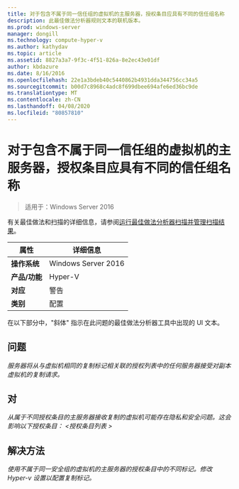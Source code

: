 ```yaml
---
title: 对于包含不属于同一信任组的虚拟机的主服务器，授权条目应具有不同的信任组名称
description: 此最佳做法分析器规则文本的联机版本。
ms.prod: windows-server
manager: dongill
ms.technology: compute-hyper-v
ms.author: kathydav
ms.topic: article
ms.assetid: 8827a3a7-9f3c-4f51-826a-8e2ec43e01df
author: kbdazure
ms.date: 8/16/2016
ms.openlocfilehash: 22e1a3bdeb40c5440862b4931dda344756cc34a5
ms.sourcegitcommit: b00d7c8968c4adc8f699dbee694afe6ed36bc9de
ms.translationtype: MT
ms.contentlocale: zh-CN
ms.lasthandoff: 04/08/2020
ms.locfileid: "80857810"
---
```

# <a name="authorization-entries-should-have-distinct-trust-group-names-for-primary-servers-with-virtual-machines-that-are-not-part-of-the-same-trust-group"></a>对于包含不属于同一信任组的虚拟机的主服务器，授权条目应具有不同的信任组名称

>适用于：Windows Server 2016

有关最佳做法和扫描的详细信息，请参阅[运行最佳做法分析器扫描并管理扫描结果](https://go.microsoft.com/fwlink/p/?LinkID=223177)。  
  
|属性|详细信息|  
|-|-|  
|**操作系统**|Windows Server 2016|  
|**产品/功能**|Hyper-V|  
|**对应**|警告|  
|**类别**|配置|  
  
在以下部分中，"斜体" 指示在此问题的最佳做法分析器工具中出现的 UI 文本。  
  
## <a name="issue"></a>**问题**  
*服务器将从与虚拟机相同的复制标记相关联的授权列表中的任何服务器接受对副本虚拟机的复制请求。*  
  
## <a name="impact"></a>**对**  
*从属于不同授权条目的主服务器接收复制的虚拟机可能存在隐私和安全问题。这会影响以下授权条目： \<授权条目列表 >*  
  
## <a name="resolution"></a>**解决方法**  
*使用不属于同一安全组的虚拟机的主服务器的授权条目中的不同标记。修改 Hyper-v 设置以配置复制标记。*  
  


